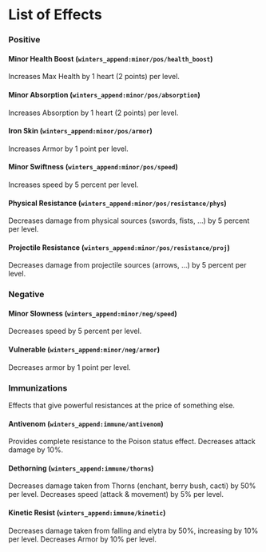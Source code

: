 # List of Effects
### Positive
#### Minor Health Boost (`winters_append:minor/pos/health_boost`)
Increases Max Health by 1 heart (2 points) per level.
#### Minor Absorption (`winters_append:minor/pos/absorption`)
Increases Absorption by 1 heart (2 points) per level.
#### Iron Skin (`winters_append:minor/pos/armor`)
Increases Armor by 1 point per level.
#### Minor Swiftness (`winters_append:minor/pos/speed`)
Increases speed by 5 percent per level.
#### Physical Resistance (`winters_append:minor/pos/resistance/phys`)
Decreases damage from physical sources (swords, fists, ...) by 5 percent per level.
#### Projectile Resistance (`winters_append:minor/pos/resistance/proj`)
Decreases damage from projectile sources (arrows, ...) by 5 percent per level.

### Negative
#### Minor Slowness (`winters_append:minor/neg/speed`)
Decreases speed by 5 percent per level.
#### Vulnerable (`winters_append:minor/neg/armor`)
Decreases armor by 1 point per level.

### Immunizations
Effects that give powerful resistances at the price of something else.
#### Antivenom (`winters_append:immune/antivenom`)
Provides complete resistance to the Poison status effect.
Decreases attack damage by 10%.
#### Dethorning (`winters_append:immune/thorns`)
Decreases damage taken from Thorns (enchant, berry bush, cacti) by 50% per level.
Decreases speed (attack & movement) by 5% per level.
#### Kinetic Resist (`winters_append:immune/kinetic`)
Decreases damage taken from falling and elytra by 50%, increasing by 10% per level.
Decreases Armor by 10% per level.